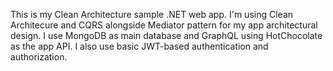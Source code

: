 This is my Clean Architecture sample .NET web app.
I'm using Clean Architecure and CQRS alongside Mediator pattern for my app architectural design.
I use MongoDB as main database and GraphQL using HotChocolate as the app API.
I also use basic JWT-based authentication and authorization.
